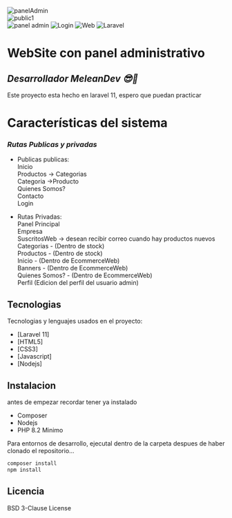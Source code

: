 ![panelAdmin](https://github.com/MeleanDev/Ecommerce2V/assets/154850053/988f3e17-dffe-4f69-9b87-44c785d19638)<br>
![public1](https://github.com/MeleanDev/Ecommerce2V/assets/154850053/c1ff6ee0-77f2-41e6-b98f-82a557df0e95)<br>
![panel admin](https://img.shields.io/badge/PanelAdmin-blue)
![Login](https://img.shields.io/badge/Login-008080)
![Web](https://img.shields.io/badge/SitioWeb-800080)
![Laravel](https://img.shields.io/badge/Laravel-800080)
# WebSite con panel administrativo
## _Desarrollador MeleanDev 😎🧠_

Este proyecto esta hecho en laravel 11, espero que puedan practicar

# Características del sistema
### _Rutas Publicas y privadas_
- Publicas publicas:<br>
Inicio<br>
Productos -> Categorias<br>
Categoria ->Producto<br>
Quienes Somos?<br>
Contacto<br>
Login

- Rutas Privadas:<br>
Panel Principal<br>
Empresa<br>
SuscritosWeb -> desean recibir correo cuando hay productos nuevos<br>
Categorias - (Dentro de stock)<br>
Productos - (Dentro de stock)<br>
Inicio - (Dentro de EcommerceWeb)<br>
Banners - (Dentro de EcommerceWeb)<br>
Quienes Somos? - (Dentro de EcommerceWeb)<br>
Perfil (Edicion del perfil del usuario admin)<br>

## Tecnologias

Tecnologias y lenguajes usados en el proyecto:

- [Laravel 11] 
- [HTML5]
- [CSS3]
- [Javascript]
- [Nodejs]

## Instalacion

antes de empezar recordar tener ya instalado
- Composer 
- Nodejs
- PHP 8.2 Minimo

Para entornos de desarrollo, ejecutal dentro de la carpeta despues de haber clonado el repositorio...

```sh
composer install
npm install
```
## Licencia

BSD 3-Clause License
